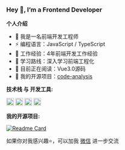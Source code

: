 ### Hey 👋, I’m a Frontend Developer

**个人介绍**

* 👨 我是一名前端开发工程师
* ⚡ 编程语言：JavaScript / TypeScript
* 🍻 工作经验：4年前端开发工作经验
* 🏃 学习路线：深入学习前端工程化
* 📖 目前正在阅读：Vue3.0源码
* 📝 我的开源项目：[code-analysis](https://github.com/TaurusJi/code-anaylsis)

**技术栈 与 开发工具:**

<code><img height="20" src="https://github.com/TaurusJi/TaurusJi/blob/main/javascript.png"></code>
<code><img height="20" src="https://github.com/TaurusJi/TaurusJi/blob/main/typescript.png"></code>
<code><img height="20" src="https://github.com/TaurusJi/TaurusJi/blob/main/vue.png"></code>
<code><img height="20" src="https://github.com/TaurusJi/TaurusJi/blob/main/react.png"></code>


**我的开源项目:**

[![Readme Card](https://github-readme-stats.vercel.app/api/pin/?username=TaurusJi&repo=code-anaylsis)](https://github.com/TaurusJi/code-anaylsis)

如果你对我感兴趣⭐️，可以加我 [微信](https://github.com/TaurusJi/TaurusJi/blob/main/qrcode.jpg) 进一步交流
